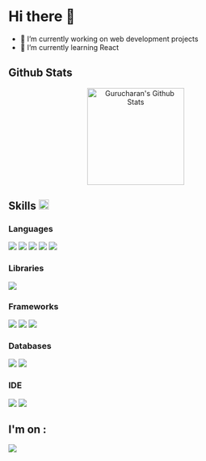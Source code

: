 # Hi there 👋
- 🔭 I’m currently working on web development projects
- 🌱 I’m currently learning React

## Github Stats

<div> 
  <p align="center">
    <a href="https://github.com/gurucharan2206/github-readme-stats"><img alt="Gurucharan's Github Stats" src="https://github-readme-stats.vercel.app/api?username=gurucharan2206&show_icons=true&count_private=true&theme=white" height="192px"/></a>
  </p>
</div>

## Skills <img src = "https://media2.giphy.com/media/QssGEmpkyEOhBCb7e1/giphy.gif?cid=ecf05e47a0n3gi1bfqntqmob8g9aid1oyj2wr3ds3mg700bl&rid=giphy.gif" width = 20px>

### Languages
<span>
  <img src="https://img.shields.io/badge/C%2B%2B-00599C?style=for-the-badge&logo=C%2B%2B&logoColor=white">
  <img src="https://img.shields.io/badge/HTML5-E34F26?style=for-the-badge&logo=html5&logoColor=white">
  <img src="https://img.shields.io/badge/CSS3-1572B6?style=for-the-badge&logo=css3&logoColor=white">
  <img src="https://img.shields.io/badge/JavaScript-F7DF1E?style=for-the-badge&logo=javascript&logoColor=black">
  <img src="https://img.shields.io/badge/Python-3776AB?style=for-the-badge&logo=python&logoColor=yellow">
</span>

### Libraries
<span>
  <img src="https://img.shields.io/badge/React-20232A?style=for-the-badge&logo=react&logoColor=61DAFB">
</span>

### Frameworks
<span>
  <img src="https://img.shields.io/badge/Bootstrap-563D7C?style=for-the-badge&logo=bootstrap&logoColor=white">
  <img src="https://img.shields.io/badge/Node.js-339933?style=for-the-badge&logo=nodedotjs&logoColor=white">
  <img src="https://img.shields.io/badge/.NET-5C2D91?style=for-the-badge&logo=dot-net">
</span>

### Databases
<span>
  <img src="https://img.shields.io/badge/Microsoft%20SQL%20Server-A81D22?style=for-the-badge&logo=microsoftsqlserver&logoColor=white">
  <img src="https://img.shields.io/badge/MySQL-005F8F?style=for-the-badge&logo=mysql&logoColor=white">
</span>

### IDE
<span>
    <img src="https://img.shields.io/badge/sublime_text-%23575757.svg?&style=for-the-badge&logo=sublime-text&logoColor=important">
    <img src="https://img.shields.io/badge/Visual_Studio_Code-0078D4?style=for-the-badge&logo=visual%20studio%20code&logoColor=white">
</span>

## I'm on :
<span>
    <a href="https://www.linkedin.com/in/gurucharan2206/"> 
        <img src="https://img.shields.io/badge/LinkedIn-0077B5?style=for-the-badge&logo=linkedin&logoColor=white"> 
    </a>
</span>
    
<!--
**gurucharan2206/gurucharan2206** is a ✨ _special_ ✨ repository because its `README.md` (this file) appears on your GitHub profile.

Here are some ideas to get you started:

- 🔭 I’m currently working on ...
- 🌱 I’m currently learning ...
- 👯 I’m looking to collaborate on ...
- 🤔 I’m looking for help with ...
- 💬 Ask me about ...
- 📫 How to reach me: ...
- 😄 Pronouns: ...
- ⚡ Fun fact: ...
-->
